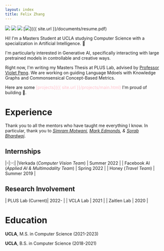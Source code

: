 ```yaml
---
layout: index
title: Felix Zhang
---
```

[![](https://img.shields.io/badge/Fel9z-222021.svg?style=for-the-badge&logo=Twitter&logoColor=white)](https://twitter.com/fel9z)
[![](https://img.shields.io/badge/Fe-222021.svg?style=for-the-badge&logo=linkedin&logoColor=white)](https://linkedin.com/in/~fe)
[![](https://img.shields.io/badge/Felix44-222021.svg?style=for-the-badge&logo=gmail&logoColor=white)](mailto:felix44@ucla.edu)
[![](https://img.shields.io/badge/Resume-222021.svg?style=for-the-badge&logo=&logoColor=white)]({{ site.url }}/documents/resume.pdf)


Hi! I'm a Masters Student at UCLA studying Computer Science with a specialization in Artificial Intelligence. 👋

I'm particularly interested in Generative AI, specifically interacting with large pretrained models in controllable and creative ways.

Right now, I'm writing my Masters Thesis at PLUS Lab, advised by [Professor Violet Peng](https://vnpeng.net/). We are working on guiding Language Mdoels with Knowledge Graphs and Commonsensical Concept-Based Metrics.

Here are some <span style="color:pink">[projects]({{ site.url }}/projects/main.html)</span> I'm proud of building 🤩.

# Experience

Thank you to all the mentors who have taught me everything I know. In particular, thank you to _[Simram Motwani](https://www.linkedin.com/in/simran-motwani), [Mark Edmonds](https://www.linkedin.com/in/mjedmonds/), & [Sorab Bhardwaj](https://www.linkedin.com/in/sorabb)_.
## Internships

|-|:-:|
|Verkada (_Computer Vision Team_) | Summer 2022    |
| Facebook AI (_Applied AI & Multimodality Team_)   | Spring 2022        |
| Honey (_Travel Team_)     | Summer 2019        |

## Research Involvement

| PLUS Lab (Current)| 2022-     |
| VCLA Lab   | 2021       |
| Zaitlen Lab  | 2020        |


# Education

**UCLA**, M.S. in Computer Science (2021-2023)

**UCLA**, B.S. in Computer Science (2018-2021)
